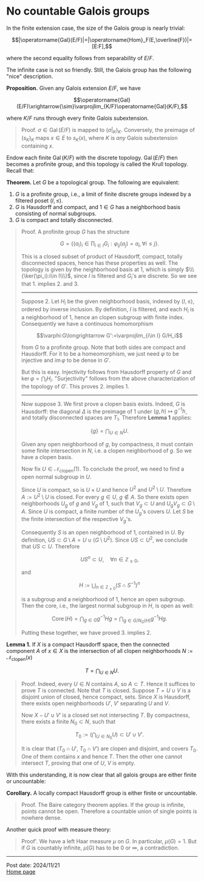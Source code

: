 # No countable Galois groups

In the finite extension case, the size of the Galois group is nearly trivial:

$$|\operatorname{Gal}(E/F)|=|\operatorname{Hom}_F(E,\overline{F})|=[E:F],$$

where the second equality follows from separability of $E/F$. 

The infinite case is not so friendly. Still, the Galois group has the following "nice" description.

**Proposition.** Given any Galois extension $E/F$, we have

$$\operatorname{Gal}(E/F)\xrightarrow{\sim}\varprojlim_{K/F}\operatorname{Gal}(K/F),$$

where $K/F$ runs through every finite Galois subextension.

> Proof. $\sigma\in\operatorname{Gal}(E/F)$ is mapped to $(\sigma\vert_K)_K$. Conversely, the preimage of $(s_K)_K$ maps $x\in E$ to $s_K(x)$, where $K$ is *any* Galois subextension containing $x$.

Endow each finite $\operatorname{Gal}(K/F)$ with the discrete topology. $\operatorname{Gal}(E/F)$ then becomes a profinite group, and this topology is called the Krull topology. Recall that:

**Theorem.** Let $G$ be a topological group. The following are equivalent:

1. $G$ is a profinite group, i.e., a limit of finite discrete groups indexed by a filtered poset $(I,\leq)$.
2. $G$ is Hausdorff and compact, and $1\in G$ has a neighborhood basis consisting of normal subgroups.
3. $G$ is compact and totally disconnected.

> Proof. A profinite group $G$ has the structure
>
> $$G=\left\{(a_i)_i\in\prod_{i\in I} G_i:\varphi_{ij}(a_j)=a_i,\forall i\leq j\right\}.$$
>
> This is a closed subset of product of Hausdorff, compact, totally disconnected spaces, hence has these properties as well. The topology is given by the neighborhood basis at $1$, which is simply $\\\{\ker(\pi_i):i\in I\\\}$, since $I$ is filtered and $G_i$'s are discrete. So we see that 1. implies 2. and 3.
>
> ---
>
> Suppose 2. Let $H_i$ be the given neighborhood basis, indexed by $(I,\leq)$, ordered by inverse inclusion. By definition, $I$ is filtered, and each $H_i$ is a neighborhood of $1$, hence an clopen subgroup with finite index. Consequently we have a continuous homomorphism
>
> $$\varphi:G\longrightarrow G':=\varprojlim_{i\in I} G/H_i$$
>
> from $G$ to a profinite group. Note that both sides are compact and Hausdorff. For it to be a homeomorphism, we just need $\varphi$ to be injective and $\operatorname{im}\varphi$ to be dense in $G'$.
>
> But this is easy. Injectivity follows from Hausdorff property of $G$ and $\ker\varphi=\bigcap_iH_i$. "Surjectivity" follows from the above characterization of the topology of $G'$. This proves 2. implies 1.
>
> ---
>
> Now suppose 3. We first prove a clopen basis exists. Indeed, $G$ is Hausdorff: the diagonal $\Delta$ is the preimage of $1$ under $(g,h)\mapsto g^{-1}h$, and totally disconnected spaces are $T_1$. Therefore **Lemma 1** applies:
>
> $$\{g\}=\bigcap_{U\in N}U.$$
>
> Given any open neighborhood of $g$, by compactness, it must contain some finite intersection in $N$, i.e. a clopen neighborhood of $g$. So we have a clopen basis.
>
> Now fix $U\in\mathcal{N}_{\text{clopen}}(1)$. To conclude the proof, we need to find a open normal subgroup in $U$.
>
> Since $U$ is compact, so is $U\times U$ and hence $U^2$ and $U^2\setminus U$. Therefore $A:=U^2\setminus U$ is closed. For every $g\in U$, $g\notin A$. So there exists open neighborhoods $U_g$ of $g$ and $V_g$ of $1$, such that $V_g\subset U$ and $U_gV_g\subset G\setminus A$. Since $U$ is compact, a finite number of the $U_g$'s covers $U$. Let $S$ be the finite intersection of the respective $V_g$'s.
>
> Consequently $S$ is an open neighborhood of $1$, contained in $U$. By definition, $US\subset G\setminus A=U\cup(G\setminus U^2)$. Since $US\subset U^2$, we conclude that $US\subset U$. Therefore
>
> $$US^n\subset U,\quad\forall n\in\mathbb{Z}_{\geq 0},$$
>
> and
>
> $$H:=\bigcup_{n\in\mathbb{Z}_{\geq 0}}\left(S\cap S^{-1}\right)^n$$
>
> is a subgroup and a neighborhood of $1$, hence an open subgroup. Then the core, i.e., the largest normal subgroup in $H$, is open as well:
>
> $$\operatorname{Core}(H)=\bigcap_{g\in G}g^{-1}Hg=\bigcap_{g\in G/N_G(H)}g^{-1}Hg.$$
>
> Putting these together, we have proved 3. implies 2.

**Lemma 1.** If $X$ is a compact Hausdorff space, then the connected component $A$ of $x\in X$ is the intersection of all clopen neighborhoods $N:=\mathcal{N}_{\text{clopen}}(x)$

$$T=\bigcap_{U\in N}U.$$

> Proof. Indeed, every $U\in N$ contains $A$, so $A\subset T$. Hence it suffices to prove $T$ is connected. Note that $T$ is closed. Suppose $T=U\cup V$ is a disjoint union of closed, hence compact, sets. Since $X$ is Hausdorff, there exists open neighborhoods $U'$, $V'$ separating $U$ and $V$. 
> 
> Now $X-U'\cup V'$ is a closed set not intersecting $T$. By compactness, there exists a finite $N_0\subset N$, such that
> 
> $$T_0:=\left(\bigcap_{U\in N_0}U\right)\subset U'\cup V'.$$
>
> It is clear that $(T_0\cap U'$, $T_0\cap V')$ are clopen and disjoint, and covers $T_0$. One of them contains $x$ and hence $T$. Then the other one cannot intersect $T$, proving that one of $U$, $V$ is empty.

With this understanding, it is now clear that all galois groups are either finite or uncountable:

**Corollary.** A locally compact Hausdorff group is either finite or uncountable.

> Proof. The Baire category theorem applies. If the group is infinite, points cannot be open. Therefore a countable union of single points is nowhere dense.

Another quick proof with measure theory:

> Proof'. We have a left Haar measure $\mu$ on $G$. In particular, $\mu(G)=1$. But if $G$ is countably infinite, $\mu(G)$ has to be $0$ or $\infty$, a contradiction.



---
Post date: 2024/11/21 \
[Home page](https://caelestia.github.io)